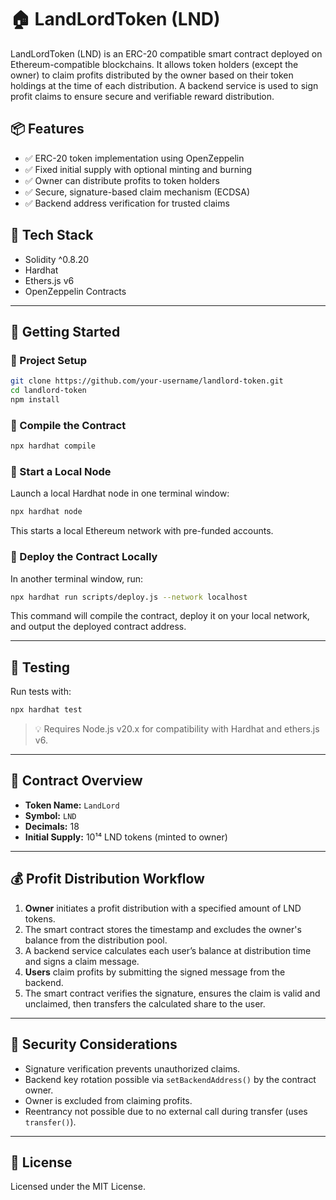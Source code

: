 # 🏠 LandLordToken (LND)

LandLordToken (LND) is an ERC-20 compatible smart contract deployed on Ethereum-compatible blockchains. It allows token holders (except the owner) to claim profits distributed by the owner based on their token holdings at the time of each distribution. A backend service is used to sign profit claims to ensure secure and verifiable reward distribution.

## 📦 Features

- ✅ ERC-20 token implementation using OpenZeppelin  
- ✅ Fixed initial supply with optional minting and burning  
- ✅ Owner can distribute profits to token holders  
- ✅ Secure, signature-based claim mechanism (ECDSA)  
- ✅ Backend address verification for trusted claims  

## 🔧 Tech Stack

- Solidity ^0.8.20  
- Hardhat  
- Ethers.js v6  
- OpenZeppelin Contracts  

---

## 🚀 Getting Started

### 📁 Project Setup

```bash
git clone https://github.com/your-username/landlord-token.git
cd landlord-token
npm install
```

### 🔨 Compile the Contract

```bash
npx hardhat compile
```

### 🔌 Start a Local Node

Launch a local Hardhat node in one terminal window:

```bash
npx hardhat node
```

This starts a local Ethereum network with pre-funded accounts.

### 🚀 Deploy the Contract Locally

In another terminal window, run:

```bash
npx hardhat run scripts/deploy.js --network localhost
```

This command will compile the contract, deploy it on your local network, and output the deployed contract address.

---

## 🧪 Testing

Run tests with:

```bash
npx hardhat test
```

> 💡 Requires Node.js v20.x for compatibility with Hardhat and ethers.js v6.

---

## 📄 Contract Overview

- **Token Name:** `LandLord`  
- **Symbol:** `LND`  
- **Decimals:** 18  
- **Initial Supply:** 10¹⁴ LND tokens (minted to owner)  

---

## 💰 Profit Distribution Workflow

1. **Owner** initiates a profit distribution with a specified amount of LND tokens.
2. The smart contract stores the timestamp and excludes the owner's balance from the distribution pool.
3. A backend service calculates each user’s balance at distribution time and signs a claim message.
4. **Users** claim profits by submitting the signed message from the backend.
5. The smart contract verifies the signature, ensures the claim is valid and unclaimed, then transfers the calculated share to the user.

---

## 🔐 Security Considerations

- Signature verification prevents unauthorized claims.
- Backend key rotation possible via `setBackendAddress()` by the contract owner.
- Owner is excluded from claiming profits.
- Reentrancy not possible due to no external call during transfer (uses `transfer()`).

---

## 🧠 License

Licensed under the MIT License.
